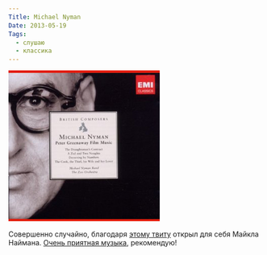 ```yaml
---
Title: Michael Nyman
Date: 2013-05-19
Tags:
  - слушаю
  - классика
---
```


![nyman.jpg](images/nyman.jpg)

Совершенно случайно, благодаря [этому твиту](https://twitter.com/chillygonzales/status/336104300327612416) открыл для себя Майкла Наймана. [Очень приятная музыка](https://itunes.apple.com/ru/album/michael-nyman-peter-greenaway/id457123413?l=en), рекомендую!
